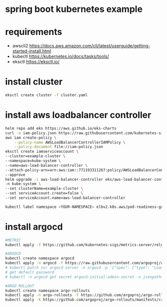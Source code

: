 # spring boot kubernetes example


# requirements
- awscli2 https://docs.aws.amazon.com/cli/latest/userguide/getting-started-install.html
- kubectl https://kubernetes.io/docs/tasks/tools/
- eksctl  https://eksctl.io/


# install cluster
```bash
eksctl create cluster -f cluster.yaml
```


# install aws loadbalancer controller
```bash
helm repo add eks https://aws.github.io/eks-charts
curl -o iam-policy.json https://raw.githubusercontent.com/kubernetes-sigs/aws-load-balancer-controller/main/docs/install/iam_policy.json
aws iam create-policy \
    --policy-name AWSLoadBalancerControllerIAMPolicy \
    --policy-document file://iam-policy.json
eksctl create iamserviceaccount \
--cluster=example-cluster \
--namespace=kube-system \
--name=aws-load-balancer-controller \
--attach-policy-arn=arn:aws:iam::771193311267:policy/AWSLoadBalancerControllerIAMPolicy \
--approve
helm upgrade -i aws-load-balancer-controller eks/aws-load-balancer-controller \
-n kube-system \
--set clusterName=example-cluster \
--set serviceAccount.create=false \
--set serviceAccount.name=aws-load-balancer-controller

kubectl label namespace <YOUR-NAMESPACE> elbv2.k8s.aws/pod-readiness-gate-inject=enabled
```


# install argocd
```bash
#METRIC
kubectl apply -f https://github.com/kubernetes-sigs/metrics-server/releases/latest/download/components.yaml

#ARGOCD
kubectl create namespace argocd
kubectl apply -n argocd -f https://raw.githubusercontent.com/argoproj/argo-cd/stable/manifests/install.yaml
# kubectl patch svc argocd-server -n argocd -p '{"spec": {"type": "LoadBalancer"}}'
# get default password
# kubectl -n argocd get secret argocd-initial-admin-secret -o jsonpath="{.data.password}" | base64 -d

#ARGO ROLLOUT
kubectl create namespace argo-rollouts
kubectl apply -n argo-rollouts -f https://github.com/argoproj/argo-rollouts/releases/latest/download/install.yaml
kubectl apply -k https://github.com/argoproj/argo-rollouts/manifests/crds\?ref\=stable
```